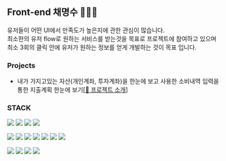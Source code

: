 ## Front-end 채명수 🧑🏻‍💻

유저들이 어떤 UI에서 만족도가 높은지에 관한 관심이 많습니다.
<br>
최소한의 유저 flow로 원하는 서비스를 받는것을 목표로 프로젝트에 참여하고 있으며 
최소 3회의 클릭 안에 유저가 원하는 정보를 얻게 개발하는 것이 목표 입니다.

### Projects
- 내가 가지고있는 자산(개인계좌, 투자계좌)을 한눈에 보고 사용한 소비내역 입력을 통한 지출계획 한눈에 보기[[📁 프로젝트 소개](https://github.com/codestates-seb/seb44_main_010)]

### STACK

<img src="https://img.shields.io/badge/HTML-E34F26?style=for-the-badge&logo=html5&logoColor=white"> <img src="https://img.shields.io/badge/CSS-1572B6?style=for-the-badge&logo=css3&logoColor=white"> <img src="https://img.shields.io/badge/javascript-F7DF1E?style=for-the-badge&logo=javascript&logoColor=white"> <img src="https://img.shields.io/badge/typescript-3178C6?style=for-the-badge&logo=typescript&logoColor=white"> 

<img src="https://img.shields.io/badge/react-61DAFB?style=for-the-badge&logo=react&logoColor=white"> 

<img src="https://img.shields.io/badge/redux-764ABC?style=for-the-badge&logo=redux&logoColor=white">
<img src="https://img.shields.io/badge/axios-5A29E4?style=for-the-badge&logo=axios&logoColor=white">
<img src="https://img.shields.io/badge/vite-646CFF?style=for-the-badge&logo=vite&logoColor=white">
<img src="https://img.shields.io/badge/styledcomponents-DB7093?style=for-the-badge&logo=styledcomponents&logoColor=white">

<img src="https://img.shields.io/badge/eslint-4B32C3?style=for-the-badge&logo=eslint&logoColor=white">
<img src="https://img.shields.io/badge/prettier-F7B93E?style=for-the-badge&logo=prettier&logoColor=white">

<img src="https://img.shields.io/badge/git-F05032?style=for-the-badge&logo=git&logoColor=white"> <img src="https://img.shields.io/badge/github-181717?style=for-the-badge&logo=github&logoColor=white"> <img src="https://img.shields.io/badge/notion-000000?style=for-the-badge&logo=notion&logoColor=white"> <img src="https://img.shields.io/badge/Discord-5865F2?style=for-the-badge&logo=Discord&logoColor=white">
